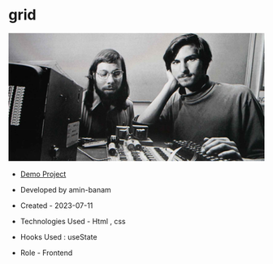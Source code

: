 # grid
![viewfinal](assets/img/1.jpg)

- [Demo Project](https://amin-banam.github.io/grid/)

- Developed by amin-banam

- Created - 2023-07-11

- Technologies Used - Html , css

- Hooks Used : useState 

- Role - Frontend
